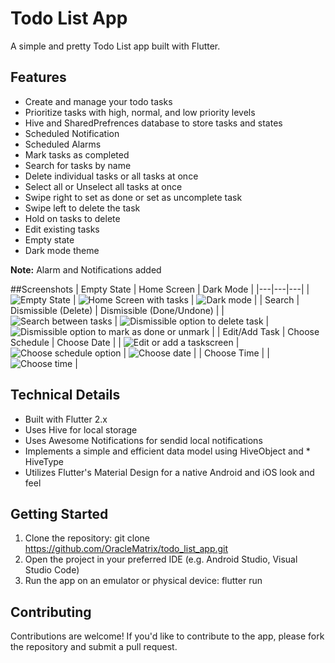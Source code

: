 # Todo List App
A simple and pretty Todo List app built with Flutter.

## Features
* Create and manage your todo tasks
* Prioritize tasks with high, normal, and low priority levels
* Hive and SharedPrefrences database to store tasks and states
* Scheduled Notification
* Scheduled Alarms
* Mark tasks as completed
* Search for tasks by name
* Delete individual tasks or all tasks at once
* Select all or Unselect all tasks at once
* Swipe right to set as done or set as uncomplete task
* Swipe left to delete the task
* Hold on tasks to delete
* Edit existing tasks
* Empty state
* Dark mode theme

**Note:** Alarm and Notifications added

##Screenshots
| Empty State | Home Screen | Dark Mode |
|---|---|---|
| ![Empty State](Screenshot_1723662047.png) | ![Home Screen with tasks](Screenshot_1725635061.png) | ![Dark mode](darkmode.png) |
| Search | Dismissible (Delete) | Dismissible (Done/Undone) |
| ![Search between tasks](Screenshot_1725635078.png) | ![Dismissible option to delete task](Screenshot_1725635124.png) | ![Dismissible option to mark as done or unmark](Screenshot_1725635163.png) |
| Edit/Add Task | Choose Schedule | Choose Date |
| ![Edit or add a taskscreen](Screenshot_1725734418.png) | ![Choose schedule option](Screenshot_1725734422.png) | ![Choose date](Screenshot_1725635211.png) | 
| Choose Time |
| ![Choose time](Screenshot_1725635213.png) |





## Technical Details
* Built with Flutter 2.x
* Uses Hive for local storage
* Uses Awesome Notifications for sendid local notifications
* Implements a simple and efficient data model using HiveObject and * HiveType
* Utilizes Flutter's Material Design for a native Android and iOS look and feel

## Getting Started
1. Clone the repository: git clone https://github.com/OracleMatrix/todo_list_app.git
2. Open the project in your preferred IDE (e.g. Android Studio, Visual Studio Code)
3. Run the app on an emulator or physical device: flutter run

## Contributing
Contributions are welcome! If you'd like to contribute to the app, please fork the repository and submit a pull request.
